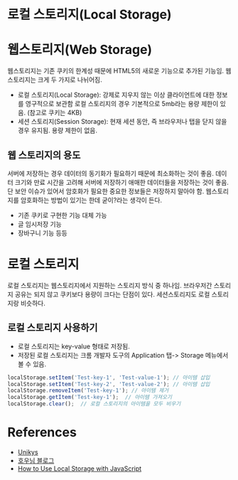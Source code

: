 로컬 스토리지(Local Storage)
===

# 웹스토리지(Web Storage)
웹스토리지는 기존 쿠키의 한계성 때문에 HTML5의 새로운 기능으로 추가된 기능임. 웹스토리지는 크게 두 가지로 나뉘어짐.

* 로컬 스토리지(Local Storage): 강제로 지우지 않는 이상 클라이언트에 대한 정보를 영구적으로 보관함 로컬 스토리지의 경우 기본적으로 5mb라는 용량 제한이 있음. (참고로 쿠키는 4KB)
* 세션 스토리지(Session Storage): 현재 세션 동안, 즉 브라우저나 탭을 닫지 않을 경우 유지됨. 용량 제한이 없음.

## 웹 스토리지의 용도
서버에 저장하는 경우 데이터의 동기화가 필요하기 때문에 최소화하는 것이 좋음. 데이터 크기와 만료 시간을 고려해 서버에 저장하기 애매한 데이터들을 저장하는 것이 좋음. 단 보안 이슈가 있어서 암호화가 필요한 중요한 정보들은 저장하지 말아야 함. 웹스토리지를 암호화하는 방법이 있기는 한데 굳이?라는 생각이 든다.

* 기존 쿠키로 구현한 기능 대체 가능
* 글 임시저장 기능
* 장바구니 기능 등등

# 로컬 스토리지
로컬 스토리지는 웹스토리지에서 지원하는 스토리지 방식 중 하나임. 브라우저간 스토리지 공유는 되지 않고 쿠키보다 용량이 크다는 단점이 있다. 세션스토리지도 로컬 스토리지랑 비슷하다.

## 로컬 스토리지 사용하기
* 로컬 스토리지는 key-value 형태로 저장됨.
* 저장된 로컬 스토리지는 크롬 개발자 도구의 Application 탭-> Storage 메뉴에서 볼 수 있음.

```javascript
localStorage.setItem('Test-key-1', 'Test-value-1'); // 아이템 삽입
localStorage.setItem('Test-key-2', 'Test-value-2'); // 아이템 삽입
localStorage.removeItem('Test-key-1'); // 아이템 제거
localStorage.getItem('Test-key-1');  // 아이템 가져오기
localStorage.clear();  // 로컬 스토리지의 아이템을 모두 비우기
```

# References

- [Unikys](http://unikys.tistory.com/352)
- [호우님 블로그](https://vnthf.github.io/blog/localstroage/)
- [How to Use Local Storage with JavaScript](https://www.taniarascia.com/how-to-use-local-storage-with-javascript/)




